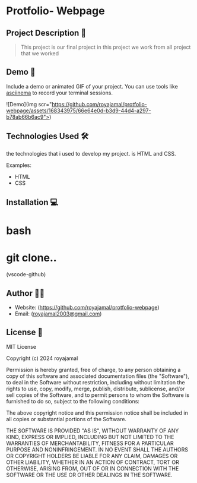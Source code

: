 # Protfolio- Webpage

## Project Description 📝

> This project is our final project in this project we work from all project that we worked 



## Demo 📸

Include a demo or animated GIF of your project. You can use tools like [asciinema](https://asciinema.org/) to record your terminal sessions.

![Demo](img scr="https://github.com/royajamal/protfolio-webpage/assets/168343975/66e64e0d-b3d9-44d4-a297-b78ab66b6ac9">)

## Technologies Used 🛠

the technologies that i used to develop my project. is HTML and CSS.

Examples:

- HTML
- CSS

## Installation 💻

#  bash
# git clone..
(vscode-github)






## Author 👩‍💻

- Website: (https://github.com/royajamal/protfolio-webpage)
- Email: (royajamal2003@gmail.com)


## License 📜
MIT License

Copyright (c) 2024 royajamal

Permission is hereby granted, free of charge, to any person obtaining a copy
of this software and associated documentation files (the "Software"), to deal
in the Software without restriction, including without limitation the rights
to use, copy, modify, merge, publish, distribute, sublicense, and/or sell
copies of the Software, and to permit persons to whom the Software is
furnished to do so, subject to the following conditions:

The above copyright notice and this permission notice shall be included in all
copies or substantial portions of the Software.

THE SOFTWARE IS PROVIDED "AS IS", WITHOUT WARRANTY OF ANY KIND, EXPRESS OR
IMPLIED, INCLUDING BUT NOT LIMITED TO THE WARRANTIES OF MERCHANTABILITY,
FITNESS FOR A PARTICULAR PURPOSE AND NONINFRINGEMENT. IN NO EVENT SHALL THE
AUTHORS OR COPYRIGHT HOLDERS BE LIABLE FOR ANY CLAIM, DAMAGES OR OTHER
LIABILITY, WHETHER IN AN ACTION OF CONTRACT, TORT OR OTHERWISE, ARISING FROM,
OUT OF OR IN CONNECTION WITH THE SOFTWARE OR THE USE OR OTHER DEALINGS IN THE
SOFTWARE.

